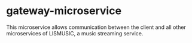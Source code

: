 # gateway-microservice
This microservice allows communication between the client and all other microservices of LISMUSIC, a music streaming service.
